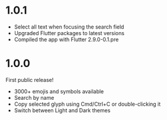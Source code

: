 # 1.0.1

- Select all text when focusing the search field
- Upgraded Flutter packages to latest versions
- Compiled the app with Flutter 2.9.0-0.1.pre

# 1.0.0

First public release!

- 3000+ emojis and symbols available
- Search by name
- Copy selected glyph using Cmd/Ctrl+C or double-clicking it
- Switch between Light and Dark themes
